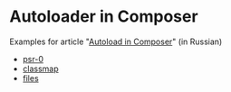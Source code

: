 Autoloader in Composer
======================

Examples for article "[Autoload in Composer](http://4devs.io/a/autoload-composer)" (in Russian)

* [psr-0](https://github.com/4devs/demo-autoload-composer/blob/master/web/psr-0.php)
* [classmap](https://github.com/4devs/demo-autoload-composer/blob/master/web/classmap.php)
* [files](https://github.com/4devs/demo-autoload-composer/blob/master/web/files.php)
